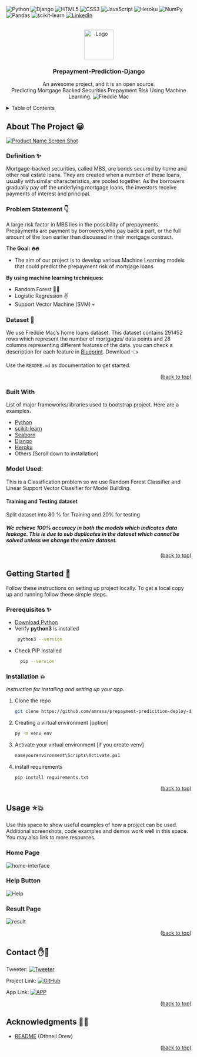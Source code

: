 <div id="top"></div>

![Python][python-shield]
![Django][django-shield]
![HTML5][html-shield]
![CSS3][css-shield]
![JavaScript][js-shield]
![Heroku][heroku-shield]
![NumPy][numpy-shield]
![Pandas][pandas-shield]
![scikit-learn][scikit-shield]
[![LinkedIn][linkedin-shield]][linkedin-url]




<!-- PROJECT LOGO -->
<br />
<div align="center">
  <a href="https://github.com/amrahmed-swe/prepayment-predicition-deploy-django">
    <img src="static/image/logo.png" alt="Logo" width="80" height="80">
  </a>

  <h3 align="center">Prepayment-Prediction-Django</h3>

  <p align="center">
    An awesome project, and it is an open source.<br/>
    Predicting Mortgage Backed Securities Prepayment Risk Using Machine Learning.
    <img src="https://user-images.githubusercontent.com/78646864/136017729-8b90fe01-9fdc-4840-8887-b271c266e51c.png" alt="Freddie Mac">
</div>



<!-- TABLE OF CONTENTS -->
<details>
  <summary>Table of Contents</summary>
  <ol>
    <li>
      <a href="#about-the-project">About The Project</a>
      <ul>
        <li><a href="#built-with">Built With</a></li>
      </ul>
    </li>
    <li>
      <a href="#getting-started">Getting Started</a>
      <ul>
        <li><a href="#prerequisites">Prerequisites</a></li>
        <li><a href="#installation">Installation</a></li>
      </ul>
    </li>
    <li><a href="#usage">Usage</a></li>
    <li><a href="#contact">Contact</a></li>
    <li><a href="#acknowledgments">Acknowledgments</a></li>
  </ol>
</details>



<!-- ABOUT THE PROJECT -->
## About The Project :grinning:

[![Product Name Screen Shot][product-screenshot]](https://prepayment-prediction-b.herokuapp.com/)

### Definition :sparkles:
<p>Mortgage-backed securities, called MBS, are bonds secured by home and other real estate loans. They are created when a number of these loans, usually with similar characteristics, are pooled together. As the borrowers gradually pay off the underlying mortgage loans, the investors receive payments of interest and principal.</p> 

### Problem Statement :point_down:
</p>A large risk factor in MBS lies in the possibility of prepayments. Prepayments are payment by borrowers,who pay back a part, or the full amount of the loan earlier than discussed in their mortgage contract.<p>

<b>The Goal: :fire::fire:</b>
* The aim of our project is to develop various Machine Learning models that could predict the prepayment risk of mortgage loans<br/>

<b>By using machine learning techniques:</b>
* Random Forest :herb::fire:
* Logistic Regression :v:
* Support Vector Machine (SVM) :skull:

### Dataset :house_with_garden:

We use Freddie Mac’s home loans dataset. This dataset contains 291452 rows which represent the number of mortgages/ data points and 28 columns representing different features of the data.
you can check a description for each feature in [Blueprint](https://github.com/amrsss/prepayment-predicition-deploy-django/blob/main/Blueprint.pdf). Download :point_left:

Use the `README.md` as documentation to get started.

<p align="right">(<a href="#top">back to top</a>)</p>



### Built With

List of major frameworks/libraries used to bootstrap project. Here are a examples.

* [Python](https://www.python.org/)
* [scikit-learn](https://reactjs.org/)
* [Seaborn](https://seaborn.pydata.org/)
* [Django](https://www.djangoproject.com/)
* [Heroku](https://dashboard.heroku.com/)
* Others (Scroll down to installation)

### Model Used:
This is a Classification problem so we use Random Forest Classifier and Linear Support Vector Classifier for Model Building.
#### Training and Testing dataset
Split dataset into 80 % for Training and 20% for testing

##### We achieve 100% accuracy in both the models which indicates data leakage. This is due to sub duplicates in the dataset which cannot be solved unless we change the entire dataset.



<p align="right">(<a href="#top">back to top</a>)</p>



<!-- GETTING STARTED -->
## Getting Started :rocket:
Follow these instructions on setting up project locally.
To get a local copy up and running follow these simple steps.

### Prerequisites :sparkles:


* [Download Python](https://www.python.org/downloads/)
* Verify **python3** is installed
  ```sh
   python3 --version
  ```
* Check PIP Installed
  ```sh
    pip --version
  ```

### Installation :collision:

_instruction for installing and setting up your app._

1. Clone the repo
   ```sh
   git clone https://github.com/amrsss/prepayment-predicition-deploy-django.git
   ```
2. Creating a virtual environment [option] 
   ```sh
   py -m venv env
   ```
3. Activate your virtual environment [if you create venv]
   ```sh
   nameyourenvironment\Scripts\Activate.ps1
   ```

4. install requirements
   ```sh
   pip install requirements.txt
   ```

<p align="right">(<a href="#top">back to top</a>)</p>



<!-- USAGE EXAMPLES -->
## Usage :star::boom:

Use this space to show useful examples of how a project can be used. Additional screenshots, code examples and demos work well in this space. You may also link to more resources.

### Home Page
<img src="Screenshots\home-form.png" alt="home-interface" >

### Help Button
<img src="Screenshots\help.png" alt="Help" >

### Result Page
<img src="Screenshots\result.png" alt="result" >

<!-- _For more examples, please refer to the [Documentation](https://example.com)_ -->

<p align="right">(<a href="#top">back to top</a>)</p>


<!-- CONTACT -->
## Contact :hand::bell:

<!-- [@AmrSiri][tweeter-shield] -->
Tweeter:
   [![Tweeter][tweeter-shield]][tweeter-url]

Project Link:
   [![GitHub][project-shield]][project-url]

App Link: 
   [![APP][app-shield]][app-url]
<p align="right">(<a href="#top">back to top</a>)</p>



<!-- ACKNOWLEDGMENTS -->
## Acknowledgments :gift_heart::gift:

* [README](https://github.com/othneildrew) (Othneil Drew)

<p align="right">(<a href="#top">back to top</a>)</p>



<!-- MARKDOWN LINKS & IMAGES -->
[contributors-shield]: https://img.shields.io/github/contributors/othneildrew/Best-README-Template.svg?style=for-the-badge
[contributors-url]: https://github.com/amrsss/prepayment-predicition-deploy-django/graphs/contributors
[forks-shield]: https://img.shields.io/badge/coverage-80%25-yellowgreen
[forks-url]: https://github.com/amrsss/prepayment-predicition-deploy-django/network/members
[stars-shield]: https://img.shields.io/github/stars/othneildrew/Best-README-Template.svg?style=for-the-badge
[stars-url]: https://github.com/amrsss/prepayment-predicition-deploy-django/stargazers
[issues-shield]: https://img.shields.io/github/issues/othneildrew/Best-README-Template.svg?style=for-the-badge
[issues-url]: https://github.com/amrahmed-swe/prepayment-predicition-deploy-django/issues
[linkedin-shield]: https://img.shields.io/badge/-LinkedIn-black.svg?style=for-the-badge&logo=linkedin&colorB=555
[linkedin-url]: https://www.linkedin.com/in/amr-ahmed-ramadan/
<!-- Languages-->
[python-shield]: https://img.shields.io/badge/python-3670A0?style=for-the-badge&logo=python&logoColor=ffdd54
[django-shield]: https://img.shields.io/badge/django-%23092E20.svg?style=for-the-badge&logo=django&logoColor=white
[html-shield]: https://img.shields.io/badge/html5-%23E34F26.svg?style=for-the-badge&logo=html5&logoColor=white
[css-shield]: https://img.shields.io/badge/css3-%231572B6.svg?style=for-the-badge&logo=css3&logoColor=white
[js-shield]:https://img.shields.io/badge/javascript-%23323330.svg?style=for-the-badge&logo=javascript&logoColor=%23F7DF1E
[numpy-shield]: https://img.shields.io/badge/numpy-%23013243.svg?style=for-the-badge&logo=numpy&logoColor=white
[pandas-shield]:https://img.shields.io/badge/pandas-%23150458.svg?style=for-the-badge&logo=pandas&logoColor=white
[scikit-shield]: https://img.shields.io/badge/scikit--learn-%23F7931E.svg?style=for-the-badge&logo=scikit-learn&logoColor=white
[heroku-shield]: https://img.shields.io/badge/heroku-%23430098.svg?style=for-the-badge&logo=heroku&logoColor=white
[tweeter-shield]: https://img.shields.io/twitter/url?style=social&url=https%3A%2F%2Ftwitter.com%2FAmrSiri
[tweeter-url]: https://twitter.com/AmrSiri
[project-shield]: https://img.shields.io/badge/github-%23121011.svg?style=for-the-badge&logo=github&logoColor=white
[project-url]: https://github.com/amrsss/prepayment-predicition-deploy-django
[app-shield]: https://img.shields.io/badge/APP-app%20link-orange
[app-url]: https://prepayment-prediction-b.herokuapp.com/
[product-screenshot]: Screenshots/home-form.png
